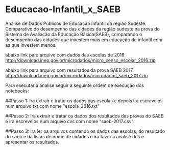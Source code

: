 # Educacao-Infantil_x_SAEB

Análise de Dados Públicos de Educação Infantil da região Sudeste.
Comparativo do desempenho das cidades da região sudeste na prova do Sistema de Avaliação da Educação Básica(SAEB), comparando o desempenho das cidades que investem mais em educação de infantil com as que investem menos.

abaixo link para arquivo com dados das escolas de 2016 
http://download.inep.gov.br/microdados/micro_censo_escolar_2016.zip


abaixo link para arquivo com resultados da prova SAEB 2017
http://download.inep.gov.br/microdados/microdados_saeb_2017.zip

Para executar a analise seguir a seguinte ordem de execução dos notebooks:

##Passo 1: 
Ira extrair e tratar os dados das escolas e depois ira escrevelos num arquivo txt com nome "escola_2016.txt"

##Passo 2:
Ira extrair e tratar os dados dos resultados das provas do SAEB e ira escrevelos num arquivo cvs com nome "saeb-2017.csv".

##Passo 3:
Ira ler os arquivos contendo os dados das escolas, do resultado do saeb e da listas de nome de cidades e ira fazer a analise dos e apresentar os resultados.
